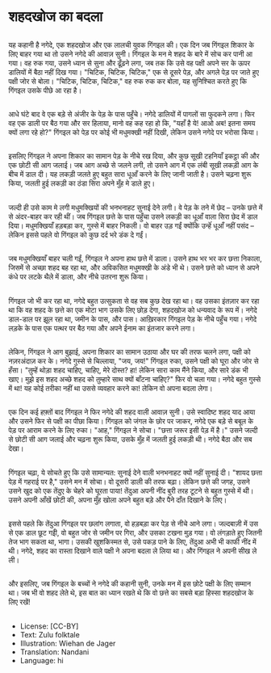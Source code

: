 # शहदखोज का बदला

##
यह कहानी है नगेदे, एक शहदखोज और एक लालची युवक गिंगइल की। एक दिन जब गिंगइल शिकार के लिए बाहर गया था तो उसने नगेदे की आवाज़ सुनी। गिंगइल के मन मे शहद के बारे में सोच कर पानी आ गया। वह रुक गया, उसने ध्यान से सुना और ढूँढ़ने लगा, जब तक कि उसे वह पक्षी अपने सर के ऊपर डालियों में बैठा नहीं दिख गया। "चिटिक, चिटिक, चिटिक," एक से दूसरे पेड़, और अगले पेड़ पर जाते हुए पक्षी जोर से बोला। "चिटिक, चिटिक, चिटिक," वह रुक रुक कर बोला, यह सुनिश्चित करते हुए कि गिंगइल उसके पीछे आ रहा है।

##
आधे घंटे बाद वे एक बड़े से अंजीर के पेड़ के पास पहुँचे। नगेदे डालियों में पागलों सा फुदकने लगा। फिर वह एक डाली पर बैठ गया और सर हिलाया, मानो वह कह रहा हो कि, "यहाँ है ये! आओ अब! इतना समय क्यों लगा रहे हो?" गिंगइल को पेड़ पर कोई भी मधुमक्खी नहीं दिखी, लेकिन उसने नगेदे पर भरोसा किया।

##
इसलिए गिंगइल ने अपना शिकार का सामान पेड़ के नीचे रख दिया, और कुछ सूखी टहनियाँ इकट्ठा की और एक छोटी सी आग जलाई। जब आग अच्छे से जलने लगी, तो उसने आग में एक लंबी सूखी लकड़ी आग के बीच में डाल दी। यह लकड़ी जलते हुए बहुत सारा धूआँ करने के लिए जानी जाती है। उसने चढ़ना शुरू किया, जलती हुई लकड़ी का ठंडा सिरा अपने मुँह मे डाले हुए।

##
जल्दी ही उसे काम मे लगी मधुमक्खियों की भनभनाहट सुनाई देने लगी। वे पेड़ के तने में छेद – उनके छत्ते में से अंदर-बाहर कर रही थीं। जब गिंगइल छत्ते के पास पहुँचा उसने लकड़ी का धूआँ वाला सिरा छेद में डाल दिया। मधुमक्खियाँ हड़बड़ा कर, गुस्से में बाहर निकली। वो बाहर उड़ गईं क्योंकि उन्हेंं धूआँ नहीं पसंद – लेकिन इससे पहले वो गिंगइल को कुछ दर्द भरे डंक दे गईं।

##
जब मधुमक्खियाँ बाहर चली गईं, गिंगइल ने अपना हाथ छत्ते में डाला। उसने हाथ भर भर कर छत्ता निकाला, जिसमें से अच्छा शहद बह रहा था, और अविकसित मधुमक्खी के अंडे भी थे। उसने छत्ते को ध्यान से अपने कंधे पर लटके थैले में डाला, और नीचे उतरना शुरू किया।

##
गिंगइल जो भी कर रहा था, नगेदे बहुत उत्सुकता से वह सब कुछ देख रहा था। वह उसका इंतज़ार कर रहा था कि वह शहद के छत्ते का एक मोटा भाग उसके लिए छोड़ देगा, शहदखोज को धन्यवाद के रूप में। नगेदे डाल-डाल पर झूल रहा था, जमीन के पास, और पास। आख़िरकार गिंगइल पेड़ के नीचे पहुँच गया। नगेदे लड़के के पास एक पत्थर पर बैठ गया और अपने ईनाम का इंतजार करने लगा।

##
लेकिन, गिंगइल ने आग बुझाई, अपना शिकार का सामान उठाया और घर की तरफ चलने लगा, पक्षी को नज़रअंदाज़ कर के। नगेदे गुस्से से चिल्लाया, "जय, जय!" गिंगइल रुका, उसने पक्षी को घूरा और जोर से हँसा। "तुम्हें थोड़ा शहद चाहिए, चाहिए, मेरे दोस्त? हा! लेकिन सारा काम मैंने किया, और सारे डंक भी खाए। मुझे इस शहद अच्छे शहद को तुम्हारे साथ क्यों बाँटना चाहिए?" फिर वो चला गया। नगेदे बहुत गुस्से में था! यह कोई तरीका नहीं था उससे व्यवहार करने का! लेकिन वो अपना बदला लेगा।

##
एक दिन कई हफ़्तों बाद गिंगइल ने फिर नगेदे की शहद वाली आवाज़ सुनी। उसे स्वादिष्ट शहद याद आया और उसने फिर से पक्षी का पीछा किया। गिंगइल को जंगल के छोर पर जाकर, नगेदे एक बड़े से बबूल के पेड़ पर आराम करने के लिए रुका। "आह," गिंगइल ने सोचा। "छत्ता जरूर इसी पेड़ में है।" उसने जल्दी से छोटी सी आग जलाई और चढ़ना शुरू किया, उसके मुँह में जलती हुई लकड़ी थी। नगेदे बैठा और सब देखा।

##
गिंगइल चढ़ा, ये सोचते हुए कि उसे सामान्यत: सुनाई देने वाली भनभनाहट क्यों नहीं सुनाई दी। "शायद छत्ता पेड़ में गहराई पर है," उसने मन में सोचा। वो दूसरी डाली की तरफ बढ़ा। लेकिन छत्ते की जगह, उसने उसने खुद को एक तेंदुए के चेहरे को घूरता पाया! तेंदुआ अपनी नींद बुरी तरह टूटने से बहुत गुस्से में थी। उसने अपनी आँखें छोटी की, अपना मुँह खोला अपने बहुत बड़े और पैने दाँत दिखाने के लिए।

##
इससे पहले कि तेंदुआ गिंगइल पर छलांग लगाता, वो हड़बड़ा कर पेड़ से नीचे आने लगा। जल्दबाज़ी में उस से एक डाल छूट गईी, वो बहुत जोर से जमीन पर गिरा, और उसका टखना मुड़ गया। वो लंगड़ाते हुए जितनी तेज भाग सकता था, भागा। उसकी खुशकिस्मत से, उसे पकड़ पाने के लिए, तेंदुआ अभी भी काफी नींद में थी। नगेदे, शहद का रास्ता दिखाने वाले पक्षी ने अपना बदला ले लिया था। और गिंगइल ने अपनी सीख ले ली।

##
और इसलिए, जब गिंगइल के बच्चों ने नगेदे की कहानी सुनी, उनके मन में इस छोटे पक्षी के लिए सम्मान था। जब भी वो शहद लेते थे, इस बात का ध्यान रखते थे कि वो छत्ते का सबसे बड़ा हिस्सा शहदखोज के लिए रखें!

##
* License: [CC-BY]
* Text: Zulu folktale
* Illustration: Wiehan de Jager
* Translation: Nandani
* Language: hi

